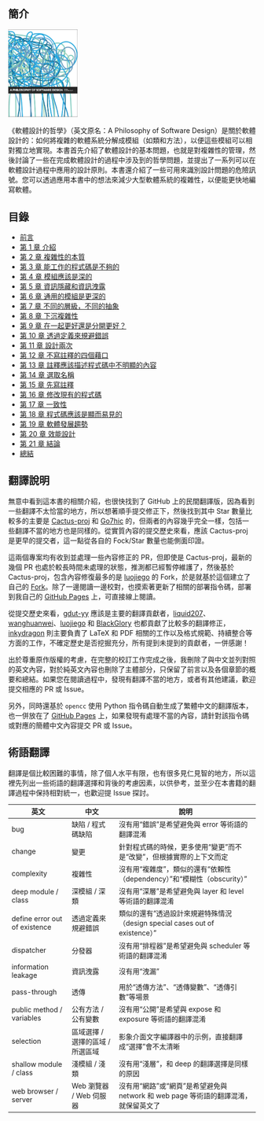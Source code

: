 ## 簡介

<img src="../figures/cover.jpeg" style="width: 28%" />

《軟體設計的哲學》（英文原名：A Philosophy of Software Design）是關於軟體設計的：如何將複雜的軟體系統分解成模組（如類和方法），以便這些模組可以相對獨立地實現。本書首先介紹了軟體設計的基本問題，也就是對複雜性的管理，然後討論了一些在完成軟體設計的過程中涉及到的哲學問題，並提出了一系列可以在軟體設計過程中應用的設計原則。本書還介紹了一些可用來識別設計問題的危險訊號。您可以透過應用本書中的想法來減少大型軟體系統的複雜性，以便能更快地編寫軟體。

## 目錄

- [前言](preface.md)
- [第 1 章 介紹](ch01.md)
- [第 2 章 複雜性的本質](ch02.md)
- [第 3 章 能工作的程式碼是不夠的](ch03.md)
- [第 4 章 模組應該是深的](ch04.md)
- [第 5 章 資訊隱藏和資訊洩露](ch05.md)
- [第 6 章 通用的模組是更深的](ch06.md)
- [第 7 章 不同的層級，不同的抽象](ch07.md)
- [第 8 章 下沉複雜性](ch08.md)
- [第 9 章 在一起更好還是分開更好？](ch09.md)
- [第 10 章 透過定義來規避錯誤](ch10.md)
- [第 11 章 設計兩次](ch11.md)
- [第 12 章 不寫註釋的四個藉口](ch12.md)
- [第 13 章 註釋應該描述程式碼中不明顯的內容](ch13.md)
- [第 14 章 選取名稱](ch14.md)
- [第 15 章 先寫註釋](ch15.md)
- [第 16 章 修改現有的程式碼](ch16.md)
- [第 17 章 一致性](ch17.md)
- [第 18 章 程式碼應該是顯而易見的](ch18.md)
- [第 19 章 軟體發展趨勢](ch19.md)
- [第 20 章 效能設計](ch20.md)
- [第 21 章 結論](ch21.md)
- [總結](summary.md)

## 翻譯說明

無意中看到這本書的相關介紹，也很快找到了 GitHub 上的民間翻譯版，因為看到一些翻譯不太恰當的地方，所以想著順手提交修正下，然後找到其中 Star 數量比較多的主要是 [Cactus-proj](https://github.com/Cactus-proj/A-Philosophy-of-Software-Design-zh) 和 [Go7hic](https://github.com/Go7hic/A-Philosophy-of-Software-Design) 的，但兩者的內容幾乎完全一樣，包括一些翻譯不當的地方也是同樣的。從實質內容的提交歷史來看，應該 Cactus-proj 是更早的提交者，這一點從各自的 Fock/Star 數量也能側面印證。

這兩個專案均有收到並處理一些內容修正的 PR，但即使是 Cactus-proj，最新的幾個 PR 也處於較長時間未處理的狀態，推測都已經暫停維護了，然後基於 Cactus-proj，包含內容修復最多的是 [luojiego](https://github.com/luojiego/A-Philosophy-of-Software-Design-zh) 的 Fork，於是就基於這個建立了自己的 [Fork](https://github.com/yingang/aposd-zh)。除了一邊閱讀一邊校對，也摸索著更新了相關的部署指令碼，部署到我自己的 [GitHub Pages](https://yingang.github.io/aposd-zh/) 上，可直接線上閱讀。

從提交歷史來看，[gdut-yy](https://github.com/gdut-yy) 應該是主要的翻譯貢獻者，[liquid207](https://github.com/liquid207)、[wanghuanwei](https://github.com/wanghuanwei)、[luojiego](https://github.com/luojiego) 和 [BlackGlory](https://github.com/BlackGlory) 也都貢獻了比較多的翻譯修正，[inkydragon](https://github.com/inkydragon) 則主要負責了 LaTeX 和 PDF 相關的工作以及格式規範、持續整合等方面的工作，不確定歷史是否挖掘充分，所有提到未提到的貢獻者，一併感謝！

出於尊重原作版權的考慮，在完整的校訂工作完成之後，我刪除了與中文並列對照的英文內容，對於純英文內容也刪除了主體部分，只保留了前言以及各個章節的概要和總結。如果您在閱讀過程中，發現有翻譯不當的地方，或者有其他建議，歡迎提交相應的 PR 或 Issue。

另外，同時還基於 `opencc` 使用 Python 指令碼自動生成了繁體中文的翻譯版本，也一併放在了 [GitHub Pages](https://yingang.github.io/aposd-zh/zh-tw/) 上，如果發現有處理不當的內容，請針對該指令碼或對應的簡體中文內容提交 PR 或 Issue。

## 術語翻譯

翻譯是個比較困難的事情，除了個人水平有限，也有很多見仁見智的地方，所以這裡先列出一些術語的翻譯選擇和背後的考慮因素，以供參考，並至少在本書籍的翻譯過程中保持相對統一，也歡迎提 Issue 探討。

|英文|中文|說明|
|-|-|-|
|bug|缺陷 / 程式碼缺陷|沒有用“錯誤”是希望避免與 error 等術語的翻譯混淆|
|change|變更|針對程式碼的時候，更多使用“變更”而不是“改變”，但根據實際的上下文而定|
|complexity|複雜性|沒有用“複雜度”，類似的還有“依賴性（dependency）”和“模糊性（obscurity）”|
|deep module / class|深模組 / 深類|沒有用“深層”是希望避免與 layer 和 level 等術語的翻譯混淆|
|define error out of existence|透過定義來規避錯誤|類似的還有“透過設計來規避特殊情況（design special cases out of existence）”|
|dispatcher|分發器|沒有用“排程器”是希望避免與 scheduler 等術語的翻譯混淆|
|information leakage|資訊洩露|沒有用“洩漏”|
|pass-through|透傳|用於“透傳方法”、“透傳變數”、“透傳引數”等場景|
|public method / variables|公有方法 / 公有變數|沒有用“公開”是希望與 expose 和 exposure 等術語的翻譯混淆|
|selection|區域選擇 / 選擇的區域 / 所選區域|影象介面文字編譯器中的示例，直接翻譯成“選擇”會不太清晰|
|shallow module / class|淺模組 / 淺類|沒有用“淺層”，和 deep 的翻譯選擇是同樣的原因|
|web browser / server|Web 瀏覽器 / Web 伺服器|沒有用“網路”或“網頁”是希望避免與 network 和 web page 等術語的翻譯混淆，就保留英文了|